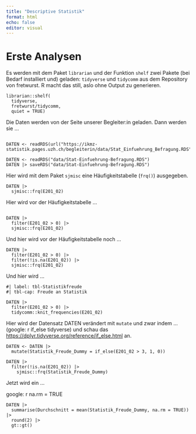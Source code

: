 ```yaml
---
title: "Descriptive Statistik"
format: html
echo: false
editor: visual
---
```


# Erste Analysen

Es werden mit dem Paket `librarian` und der Funktion `shelf` zwei Pakete (bei Bedarf installiert und) geladen: `tidyverse` und `tidycomm` aus dem Repository von fretwurst. R macht das still, aslo ohne Output zu generieren.

```{r}
librarian::shelf(
  tidyverse, 
  fretwurst/tidycomm,
  quiet = TRUE)
```


Die Daten werden von der Seite unserer Begleiter:in geladen. Dann werden sie ...

```{r}

DATEN <- readRDS(url("https://ikmz-statistik.pages.uzh.ch/begleiterin/data/Stat_Einfuehrung_Befragung.RDS"))

DATEN <- readRDS("data/Stat-Einfuehrung-Befragung.RDS")
DATEN |> saveRDS("data/Stat-Einfuehrung-Befragung.RDS")

```

Hier wird mit dem Paket `sjmisc` eine Häufigkeitstabelle (`frq()`) ausgegeben. 

```{r}
DATEN |> 
  sjmisc::frq(E201_02)
```

Hier wird vor der Häufigkeitstabelle ...

```{r}

DATEN |> 
  filter(E201_02 > 0) |> 
  sjmisc::frq(E201_02)

```

Und hier wird vor der Häufigkeitstabelle noch ...

```{r}
DATEN |> 
  filter(E201_02 > 0) |>
  filter(!is.na(E201_02)) |> 
  sjmisc::frq(E201_02)
```

Und hier wird ...

```{r}
#| label: tbl-Statistikfreude
#| tbl-cap: Freude an Statistik

DATEN |> 
  filter(E201_02 > 0) |> 
  tidycomm::knit_frequencies(E201_02)
```

Hier wird der Datensatz DATEN verändert mit `mutate` und zwar indem ... (google: r if_else tidyverse) und schau das https://dplyr.tidyverse.org/reference/if_else.html an.

```{r}
DATEN <- DATEN |> 
  mutate(Statistik_Freude_Dummy = if_else(E201_02 > 3, 1, 0))

DATEN |> 
  filter(!is.na(E201_02)) |> 
    sjmisc::frq(Statistik_Freude_Dummy)
```
Jetzt wird ein ... 

google: r na.rm = TRUE

```{r}
DATEN |> 
  summarise(Durchschnitt = mean(Statistik_Freude_Dummy, na.rm = TRUE)) |> 
  round(2) |> 
  gt::gt()
```
